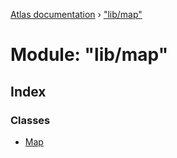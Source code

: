 [Atlas documentation](../globals.md) › ["lib/map"](_lib_map_.md)

# Module: "lib/map"

## Index

### Classes

* [Map](../classes/_lib_map_.map.md)
